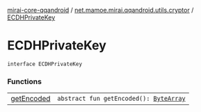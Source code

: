 [mirai-core-qqandroid](../../index.md) / [net.mamoe.mirai.qqandroid.utils.cryptor](../index.md) / [ECDHPrivateKey](./index.md)

# ECDHPrivateKey

`interface ECDHPrivateKey`

### Functions
|||
|:----------------------------------------------------------------------------------------|:---------------------------------------------------------------------------------------------------------------------------------------------------------------------------------------------------------|
| [getEncoded](get-encoded.md) | `abstract fun getEncoded(): `[`ByteArray`](https://kotlinlang.org/api/latest/jvm/stdlib/kotlin/-byte-array/index.html) |

